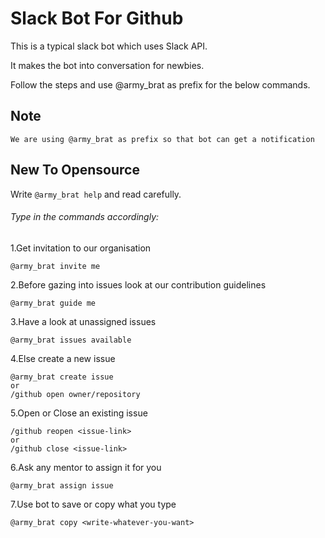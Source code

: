 # Slack Bot For Github 

This is a typical slack bot which uses Slack API.

It makes the bot into conversation for newbies.

Follow the steps and use @army_brat as prefix for the below commands.

## Note

```
We are using @army_brat as prefix so that bot can get a notification 
```
## New To Opensource

Write ``` @army_brat help ``` and read carefully.

###### Type in the commands accordingly:

1.Get invitation to our organisation
```
@army_brat invite me
```
2.Before gazing into issues look at our  contribution guidelines
```
@army_brat guide me
```
3.Have a look at unassigned issues
```
@army_brat issues available
```
4.Else create a new issue 
```
@army_brat create issue
or
/github open owner/repository
```
5.Open or Close an existing issue
```
/github reopen <issue-link>
or
/github close <issue-link>
```
6.Ask any mentor to assign it for you
```
@army_brat assign issue
```
7.Use bot to save or copy what you type
```
@army_brat copy <write-whatever-you-want>
```